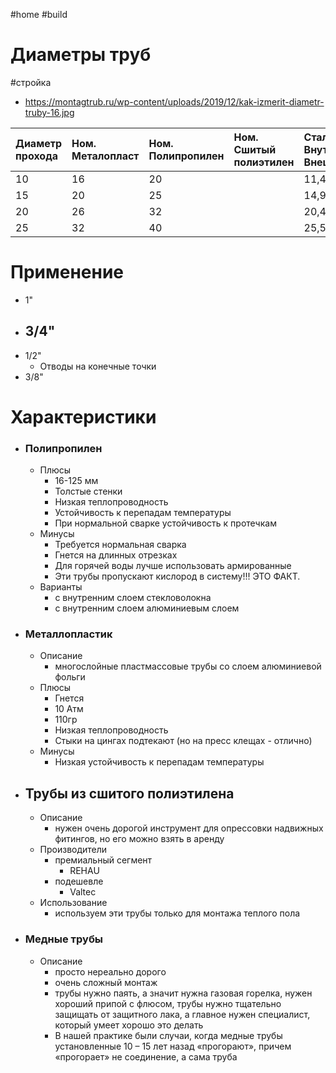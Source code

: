 #home #build 
# Диаметры труб
#стройка 
- https://montagtrub.ru/wp-content/uploads/2019/12/kak-izmerit-diametr-truby-16.jpg

| Диаметр прохода |  Ном. Металопласт  |  Ном. Полипропилен  |  Ном. Сшитый полиэтилен  | Сталь Внут/Внеш |   Резьба   |  Время нагрева ПП |
|:----------------|:-------------------|:--------------------|:-------------------------|:----------------------------------------------------------------|:-----------|:------------------|
|              10 |     16             |   20                |                          |                                                         11,4/17 |       3/8" |                   |
|              15 |                 20 |                  25 |                          |                                                       14,9/21,3 |       1/2" |                   |
|              20 |                 26 |                  32 |                          |                                                       20,4/26,8 |       3/4" |                   |
|              25 |                 32 |                  40 |                          |                                                       25,5/33,5 |         1" |                   |  

# Применение
- 1"
- 3/4"
	- 
- 1/2"
	- Отводы на конечные точки
- 3/8"

# Характеристики
- ### Полипропилен
	- Плюсы
		- 16-125 мм
		- Толстые стенки
		- Низкая теплопроводность
		- Устойчивость к перепадам температуры
		- При нормальной сварке устойчивость к протечкам
	- Минусы
		- Требуется нормальная сварка
		- Гнется на длинных отрезках
		- Для горячей воды лучше использовать армированные
		- Эти трубы пропускают кислород в систему!!! ЭТО ФАКТ.
	- Варианты
		- с внутренним слоем стекловолокна
		- с внутренним слоем алюминиевым слоем
- ### Металлопластик
	- Описание
		- многослойные пластмассовые трубы со слоем алюминиевой фольги
	- Плюсы
		- Гнется
		- 10 Атм
		- 110гр
		- Низкая теплопроводность
		- Стыки на цингах подтекают (но на пресс клещах - отлично)
	- Минусы
		- Низкая устойчивость к перепадам температуры
- ## Трубы из сшитого полиэтилена
	- Описание
		- нужен очень дорогой инструмент для опрессовки надвижных фитингов, но его можно взять в аренду
	- Производители
		- премиальный сегмент
			- REHAU
		- подешевле
			- Valtec
	- Использование
		- используем эти трубы только для монтажа теплого пола
- ### Медные трубы
	- Описание
		- просто нереально дорого
		- очень сложный монтаж
		- трубы нужно паять, а значит нужна газовая горелка, нужен хороший припой с флюсом, трубы нужно тщательно защищать от защитного лака, а главное нужен специалист, который умеет хорошо это делать
		- В нашей практике были случаи, когда медные трубы установленные 10 – 15 лет назад «прогорают», причем «прогорает» не соединение, а сама труба
